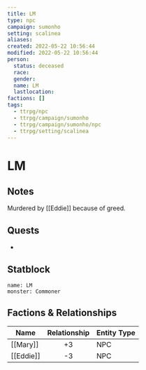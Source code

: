 ```yaml
---
title: LM
type: npc
campaign: sumonho
setting: scalinea
aliases: 
created: 2022-05-22 10:56:44
modified: 2022-05-22 10:56:44
person:
  status: deceased
  race: 
  gender: 
  name: LM
  lastlocation: 
factions: []
tags:
  - ttrpg/npc
  - ttrpg/campaign/sumonho
  - ttrpg/campaign/sumonho/npc
  - ttrpg/setting/scalinea
---
```


# LM

## Notes

Murdered by [[Eddie]] because of greed.

## Quests

- 

## Statblock

```statblock
name: LM
monster: Commoner
```


## Factions & Relationships
| Name      | Relationship | Entity Type |
| --------- |:------------:| ----------- |
| [[Mary]]  |      +3      | NPC         |
| [[Eddie]] |      -3      | NPC         | 



